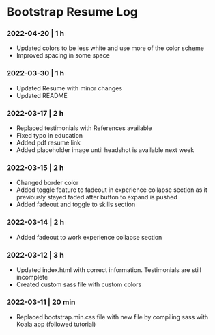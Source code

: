 # Bootstrap Resume Log

### 2022-04-20 | 1 h

- Updated colors to be less white and use more of the color scheme
- Improved spacing in some space

### 2022-03-30 | 1 h

- Updated Resume with minor changes
- Updated README

### 2022-03-17 | 2 h

- Replaced testimonials with References available
- Fixed typo in education
- Added pdf resume link
- Added placeholder image until headshot is available next week

### 2022-03-15 | 2 h

- Changed border color
- Added toggle feature to fadeout in experience collapse section as it previously stayed faded after button to expand is pushed
- Added fadeout and toggle to skills section

### 2022-03-14 | 2 h

- Added fadeout to work experience collapse section

### 2022-03-12 | 3 h

- Updated index.html with correct information. Testimonials are still incomplete
- Created custom sass file with custom colors

### 2022-03-11 | 20 min

- Replaced bootstrap.min.css file with new file by compiling sass with Koala app (followed tutorial)
